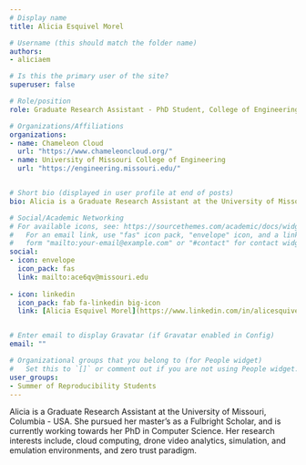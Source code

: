 ```yaml
---
# Display name
title: Alicia Esquivel Morel

# Username (this should match the folder name)
authors:
- aliciaem

# Is this the primary user of the site?
superuser: false

# Role/position
role: Graduate Research Assistant - PhD Student, College of Engineering - University of Missouri at Columbia

# Organizations/Affiliations
organizations:
- name: Chameleon Cloud 
  url: "https://www.chameleoncloud.org/"
- name: University of Missouri College of Engineering
  url: "https://engineering.missouri.edu/"


# Short bio (displayed in user profile at end of posts)
bio: Alicia is a Graduate Research Assistant at the University of Missouri, Columbia - USA. She pursued her master’s as a Fulbright Scholar, and is currently working towards her PhD in Computer Science. Her research interests include, cloud computing, drone video analytics, simulation, and emulation environments, and zero trust paradigm. She has also been working with various NSF-funded testbeds including [Chameleon Cloud](https://chameleoncloud.org/), [FABRIC] (https://portal.fabric-testbed.net/), [POWDER] (https://powderwireless.net/), [AERPAW] (https://aerpaw.org/) and [ARA] (https://arawireless.org/), migrating simulation experiments to real world use-cases and infrastructures.

# Social/Academic Networking
# For available icons, see: https://sourcethemes.com/academic/docs/widgets/#icons
#   For an email link, use "fas" icon pack, "envelope" icon, and a link in the
#   form "mailto:your-email@example.com" or "#contact" for contact widget.
social:
- icon: envelope
  icon_pack: fas
  link: mailto:ace6qv@missouri.edu
  
- icon: linkedin
  icon_pack: fab fa-linkedin big-icon
  link: [Alicia Esquivel Morel](https://www.linkedin.com/in/alicesquivel/) 


# Enter email to display Gravatar (if Gravatar enabled in Config)
email: ""

# Organizational groups that you belong to (for People widget)
#   Set this to `[]` or comment out if you are not using People widget.  
user_groups:
- Summer of Reproducibility Students
---
```


Alicia is a Graduate Research Assistant at the University of Missouri, Columbia - USA. She pursued her master’s as a Fulbright Scholar, and is currently working towards her PhD in Computer Science. Her research interests include, cloud computing, drone video analytics, simulation, and emulation environments, and zero trust paradigm. 
